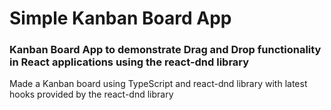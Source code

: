 # Simple Kanban Board App 

### Kanban Board App to demonstrate Drag and Drop functionality in React applications using the react-dnd library
Made a Kanban board using TypeScript and react-dnd library with latest hooks provided by the react-dnd library
